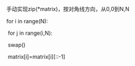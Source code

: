 手动实现zip(*matrix)，按对角线方向，从0,0到N,N

for i in range(N):

​	for j in range(i,N):

​		swap()

​	matrix[i]=matrix[i][::-1]